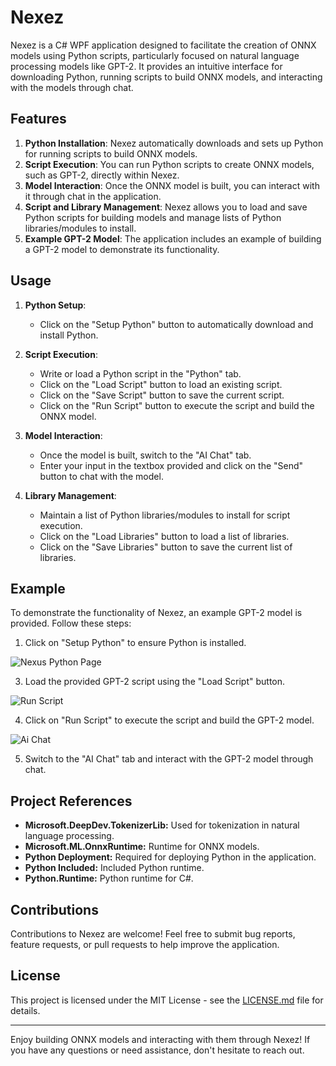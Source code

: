 # Nexez

Nexez is a C# WPF application designed to facilitate the creation of ONNX models using Python scripts, particularly focused on natural language processing models like GPT-2. It provides an intuitive interface for downloading Python, running scripts to build ONNX models, and interacting with the models through chat.

## Features

1. **Python Installation**: Nexez automatically downloads and sets up Python for running scripts to build ONNX models.
2. **Script Execution**: You can run Python scripts to create ONNX models, such as GPT-2, directly within Nexez.
3. **Model Interaction**: Once the ONNX model is built, you can interact with it through chat in the application.
4. **Script and Library Management**: Nexez allows you to load and save Python scripts for building models and manage lists of Python libraries/modules to install.
5. **Example GPT-2 Model**: The application includes an example of building a GPT-2 model to demonstrate its functionality.

## Usage

1. **Python Setup**:
   - Click on the "Setup Python" button to automatically download and install Python.
   
2. **Script Execution**:
   - Write or load a Python script in the "Python" tab.
   - Click on the "Load Script" button to load an existing script.
   - Click on the "Save Script" button to save the current script.
   - Click on the "Run Script" button to execute the script and build the ONNX model.

3. **Model Interaction**:
   - Once the model is built, switch to the "AI Chat" tab.
   - Enter your input in the textbox provided and click on the "Send" button to chat with the model.

4. **Library Management**:
   - Maintain a list of Python libraries/modules to install for script execution.
   - Click on the "Load Libraries" button to load a list of libraries.
   - Click on the "Save Libraries" button to save the current list of libraries.

## Example

To demonstrate the functionality of Nexez, an example GPT-2 model is provided. Follow these steps:

1. Click on "Setup Python" to ensure Python is installed.

![Nexus Python Page](https://github.com/xx4g/Nexez/assets/52110991/7132491a-58b8-493e-8f96-1f9d2ee9c25b)

3. Load the provided GPT-2 script using the "Load Script" button.

![Run Script](https://github.com/xx4g/Nexez/assets/52110991/9adee473-0379-48d2-8811-ad3ce5a5b9fd)

4. Click on "Run Script" to execute the script and build the GPT-2 model.

![Ai Chat](https://github.com/xx4g/Nexez/assets/52110991/832d546b-71a2-4323-a1b3-38a007ccda30)

5. Switch to the "AI Chat" tab and interact with the GPT-2 model through chat.

## Project References

- **Microsoft.DeepDev.TokenizerLib:** Used for tokenization in natural language processing.
- **Microsoft.ML.OnnxRuntime:** Runtime for ONNX models.
- **Python Deployment:** Required for deploying Python in the application.
- **Python Included:** Included Python runtime.
- **Python.Runtime:** Python runtime for C#.

## Contributions

Contributions to Nexez are welcome! Feel free to submit bug reports, feature requests, or pull requests to help improve the application.

## License

This project is licensed under the MIT License - see the [LICENSE.md](LICENSE.md) file for details.

---

Enjoy building ONNX models and interacting with them through Nexez! If you have any questions or need assistance, don't hesitate to reach out.

